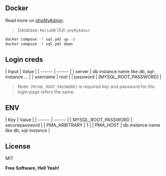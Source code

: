 ## Docker

Read more on [phpMyAdmin](https://hub.docker.com/_/phpmyadmin).
> Database: `MariaDB`
> GUI: `phpMyAdmin`

&NewLine;
```sh
docker compose -f sql.yml up -d
docker compose -f sql.yml down
```

## Login creds
&NewLine;
| Input | Value |
| ------ | ------ |
| server | db instance name like db, sql-instance ... |
| username | root |
| password | [MYSQL_ROOT_PASSWORD] |

> Note: `[MYSQL_ROOT_PASSWORD]` is required key and password for the login page refers the same.

## ENV
&NewLine;
| Key | Value |
| ------ | ------ |
| MYSQL_ROOT_PASSWORD | securepassword |
| PMA_ARBITRARY | 1 |
| PMA_HOST | db instance name like db, sql-instance |

## License

MIT

**Free Software, Hell Yeah!**
